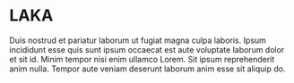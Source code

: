 # LAKA

Duis nostrud et pariatur laborum ut fugiat magna culpa laboris. Ipsum incididunt esse quis sunt ipsum occaecat est aute voluptate laborum dolor et sit id. Minim tempor nisi enim ullamco Lorem. Sit ipsum reprehenderit anim nulla. Tempor aute veniam deserunt laborum anim esse sit aliquip do.